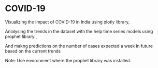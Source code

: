 # COVID-19
Visualizing the impact of COVID-19 in India using plotly library,

Anlalysing the trends in the dataset with the help time series models using prophet library ,

And makng predictions on the number of cases expected a week in future based on the current trends


Note: Use environment where the prophet library was installed.

